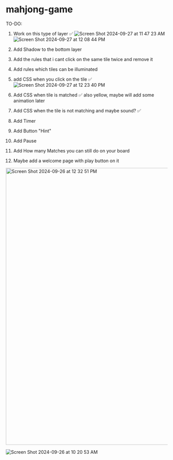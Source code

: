 # mahjong-game

TO-DO:
1. Work on this type of layer ✅
![Screen Shot 2024-09-27 at 11 47 23 AM](https://github.com/user-attachments/assets/0050bc42-64e4-4b8d-b9e9-56b50b18f7b5)
![Screen Shot 2024-09-27 at 12 08 44 PM](https://github.com/user-attachments/assets/3ad0dcd9-5fe5-4fde-97f7-2b864d414f86)


2. Add Shadow to the bottom layer
3. Add the rules that i cant click on the same tile twice and remove it
4. Add rules which tiles can be illuminated
5. add CSS when you click on the tile ✅
   ![Screen Shot 2024-09-27 at 12 23 40 PM](https://github.com/user-attachments/assets/d10cddb4-fa55-48ac-baa1-bfb30aadacff)
7. Add CSS when tile is matched ✅ also yellow, maybe will add some animation later
8. Add CSS when the tile is not matching and maybe sound? ✅
9. Add Timer
10. Add Button "Hint"
11. Add Pause
12. Add How many Matches you can still do on your board
13. Maybe add a welcome page with play button on it

<img width="863" alt="Screen Shot 2024-09-26 at 12 32 51 PM" src="https://github.com/user-attachments/assets/fc3c4e67-97b9-4677-aa01-8b7cb13b04c4">

![Screen Shot 2024-09-26 at 10 20 53 AM](https://github.com/user-attachments/assets/821e1068-b897-40ed-aa3e-be2fcb9bca70)

